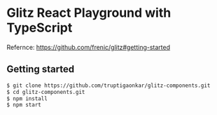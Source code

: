 # Glitz React Playground with TypeScript
Refernce: https://github.com/frenic/glitz#getting-started

## Getting started

```bash
$ git clone https://github.com/truptigaonkar/glitz-components.git
$ cd glitz-components.git
$ npm install
$ npm start
```
